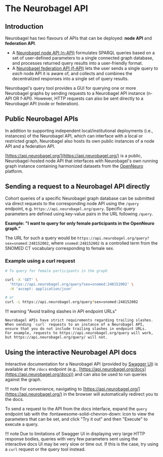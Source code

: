 # The Neurobagel API

## Introduction

Neurobagel has two flavours of APIs that can be deployed: **node API** and **federation API**. 

- A [Neurobagel node API (n-API)](https://github.com/neurobagel/api) formulates SPARQL queries based on a set of user-defined parameters to a single connected graph database, and processes returned query results into a user-friendly format.
- A [Neurobagel federation API (f-API)](https://github.com/neurobagel/federation-api) lets the user sends a single query to _each_ node API it is aware of, and collects and combines the decentralized responses into a single set of query results.

Neurobagel's query tool provides a GUI for querying one or more Neurobagel graphs by sending requests to a Neurobagel API instance (n-API OR f-API). 
However, HTTP requests can also be sent directly to a Neurobagel API (node or federation).

## Public Neurobagel APIs

In addition to supporting independent local/institutional deployments (i.e., instances) of the Neurobagel API, which can interface with a local or restricted graph,
Neurobagel also hosts its own public instances of a node API and a federation API.

[https://api.neurobagel.org/](https://api.neurobagel.org/) is a public, Neurobagel-hosted node API that interfaces with Neurobagel's own running graph instance containing harmonized datasets from the [OpenNeuro](https://openneuro.org/) platform.

## Sending a request to a Neurobagel API directly
Cohort queries of a specific Neurobagel graph database can be submitted via direct requests to the corresponding node API using the `/query` endpoint, e.g. `https://api.neurobagel.org/query`.
Specific query parameters are defined using key-value pairs in the URL following `/query`.

**Example: "I want to query for only female participants in the OpenNeuro graph."**

The URL for such a query would be `https://api.neurobagel.org/query?sex=snomed:248152002`, where `snomed:248152002` is a controlled term from the SNOMED CT vocabulary corresponding to female sex.

### Example using a curl request
```bash
# To query for female participants in the graph

curl -X 'GET' \
  'https://api.neurobagel.org/query?sex=snomed:248152002' \
  -H 'accept: application/json'

# or
curl -L https://api.neurobagel.org/query?sex=snomed:248152002
```

!!! warning "Avoid trailing slashes in API endpoint URLs"

    Neurobagel APIs have strict requirements regarding trailing slashes.
    When sending `curl` requests to an instance of a Neurobagel API, ensure that you do not include trailing slashes in endpoint URLs. 
    For example, requests to https://api.neurobagel.org/query will work, but https://api.neurobagel.org/query/ will not.


## Using the interactive Neurobagel API docs
Interactive documentation for a Neurobagel API (provided by [Swagger UI](https://github.com/swagger-api/swagger-ui)) is available at the `/docs` endpoint (e.g., [https://api.neurobagel.org/docs](https://api.neurobagel.org/docs)) and can also be used to run queries against the graph.

!!! note
    For convenience, navigating to [https://api.neurobagel.org/](https://api.neurobagel.org/) in the browser will automatically redirect you to the docs.

To send a request to the API from the docs interface, expand the `query` endpoint tab with the :fontawesome-solid-chevron-down: icon to view the parameters that can be set, 
and click "Try it out" and then "Execute" to execute a query.

!!! note
    Due to limitations of Swagger UI in displaying very large HTTP response bodies, 
    queries with very few parameters sent using the interactive docs UI may be very slow or time out. 
    If this is the case, try using a `curl` request or the query tool instead.
